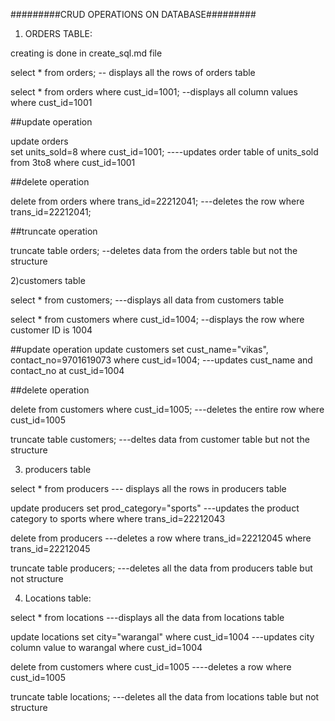 #########CRUD OPERATIONS ON DATABASE#########

1) ORDERS TABLE:

creating is done in create_sql.md file

select * from orders;   -- displays all the rows of orders table

select * from orders where cust_id=1001;  --displays all column values where cust_id=1001

##update operation

update orders             
set units_sold=8
where cust_id=1001;   ----updates order table of units_sold from 3to8 where    cust_id=1001

##delete operation 

delete from orders where trans_id=22212041;     ---deletes the row where trans_id=22212041;

##truncate operation

truncate table orders; --deletes data from the orders table but not the structure


2)customers table

select * from customers; ---displays all data from customers table

select * from customers where cust_id=1004; --displays the row where customer ID is 1004

##update operation
update customers
set cust_name="vikas", contact_no=9701619073 
where cust_id=1004;     ---updates cust_name and contact_no at cust_id=1004

##delete operation

delete from customers
where cust_id=1005;      ---deletes the entire row where cust_id=1005

truncate table customers; ---deltes data from customer table but not the structure


3) producers table

select * from producers             --- displays all the rows in producers table

update producers set prod_category="sports"  ---updates the product category to sports where 
where trans_id=22212043

delete from producers                     ---deletes a row where trans_id=22212045
where trans_id=22212045

truncate table producers;                 ---deletes all the data from producers table but not structure


4) Locations table:

select * from locations                               ---displays all the data from locations table

update locations set city="warangal" where cust_id=1004 ---updates city column value to warangal where cust_id=1004

delete from customers where cust_id=1005              ----deletes a row where cust_id=1005

truncate table locations;                             ---deletes all the data from locations table but not structure
